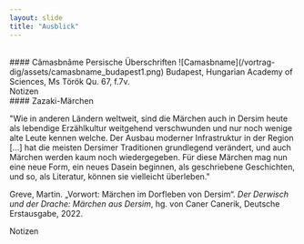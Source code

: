```yaml
---
layout: slide
title: "Ausblick"
---	
```


<section markdown="1">
<br>
#### Câmasbnâme
Persische Überschriften
![Camasbname](/vortrag-dig/assets/camasbname_budapest1.png)
Budapest, Hungarian Academy of Sciences, Ms Török Qu. 67, f.7v.
<aside class="notes">
Notizen
</aside>
</section>

<section markdown="1">
#### Zazaki-Märchen

"Wie in anderen Ländern weltweit, sind die Märchen auch in Dersim heute als lebendige Erzählkultur weitgehend verschwunden und nur noch wenige alte Leute kennen welche. Der Ausbau moderner Infrastruktur in der Region [...] hat die meisten Dersimer Traditionen grundlegend verändert, und auch Märchen werden kaum noch wiedergegeben. Für diese Märchen mag nun eine neue Form, ein neues Dasein beginnen, als geschriebene Geschichten, und so, als Literatur, können sie vielleicht überleben."

Greve, Martin. „Vorwort: Märchen im Dorfleben von Dersim“. *Der Derwisch und der Drache: Märchen aus Dersim*, hg. von Caner Canerik, Deutsche Erstausgabe, 2022.

<aside class="notes">
Notizen
</aside>
</section>
